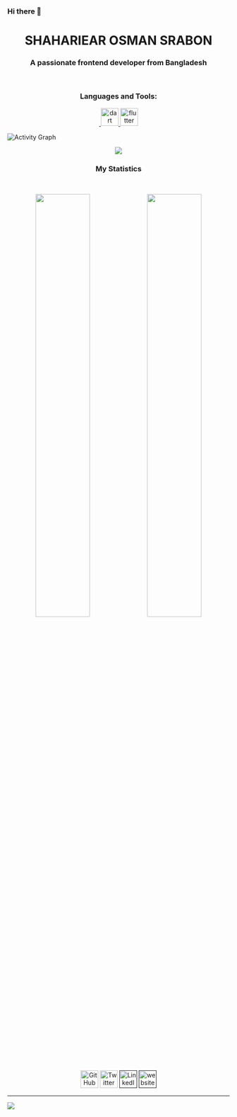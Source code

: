 ### Hi there 👋

<h1 align="center">
  <b> SHAHARIEAR OSMAN SRABON </b>
</h1>
<h3 align="center">A passionate frontend developer from Bangladesh</h3>
<br>
  
<h3 align="center">Languages and Tools:</h3>
<p align="center"> <a href="https://getbootstrap.com" target="_blank" rel="noreferrer"> <img    <a href="https://dart.dev" target="_blank" rel="noreferrer"> <img src="https://www.vectorlogo.zone/logos/dartlang/dartlang-icon.svg" alt="dart" width="40" height="40"/> </a> <a href="https://flutter.dev" target="_blank" rel="noreferrer"> <img src="https://www.vectorlogo.zone/logos/flutterio/flutterio-icon.svg" alt="flutter" width="40" height="40"/> </a> 
  
  
<br>
  
  
  
  
  
  
  
  
![Activity Graph](https://activity-graph.herokuapp.com/graph?username=Srabon1731h&custom_title=SHAHARIEAR%20OSMAN%20SRABON's%20Contribution%20Graph&theme=gruvbox&bg_color=282828&hide_border=true&line=d1a01f&point=c58545)
<br>
  
  
  
  
  
  
  
<div align="center">
    <a href="https://www.facebook.com/">
    <img src="https://readme-spotify-tingz.vercel.app/api/now-playing">
  </a>
</div>
<h3 align="center">My Statistics</h3>


<br>


<p align="center">
 <img width="49.5%" src="https://github-readme-stats.vercel.app/api?username=Srabon1731h&show_icons=true&theme=gruvbox&hide_border=true" />
 <img width="49.5%" src="https://github-readme-streak-stats.herokuapp.com/?user=Srabon1731h&theme=gruvbox&hide_border=true" />
</p>

<br>


<p align="center" style="padding-top:5px;">
 <a href="https://github.com/Srabon1731h"><img src="https://i.ibb.co/tXhy23t/github.png" alt="GitHub" width='40px' targer="blank"></a>
 <a href="https://twitter.com/"><img src="https://i.ibb.co/sJQ1pgn/twitter.png" alt="Twitter" width='40px' targer="blank"></a>
 <a href=""><img src="https://i.ibb.co/0YMdFJz/linkedin.png" alt="LinkedIn" width='40px' targer="blank"></a>
 <a href=""><img src="https://i.ibb.co/5My5Mft/website.png" alt="website" width='40px' targer="blank"></a>
</p>

<hr>







![](./profile-3d-contrib/profile-blue.svg)


  
  

  
  

  
  
